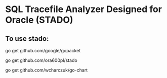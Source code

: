 # SQL Tracefile Analyzer Designed for Oracle (STADO)

## To use stado:

go get github.com/google/gopacket

go get github.com/ora600pl/stado

go get github.com/wcharczuk/go-chart

